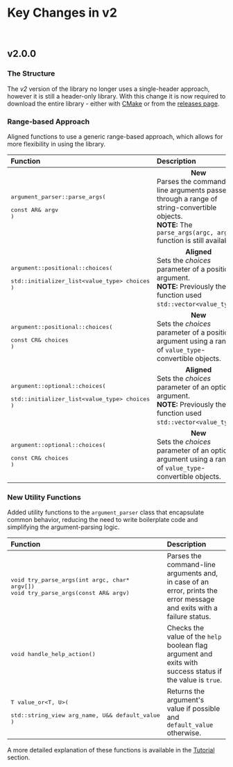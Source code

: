# Key Changes in v2

<br />

## v2.0.0

### The Structure

The *v2* version of the library no longer uses a single-header approach, however it is still a header-only library. With this change it is now required to download the entire library - either with [CMake](/README.md#cmake-integration) or from the [releases page](https://github.com/SpectraL519/cpp-ap/releases).

### Range-based Approach

Aligned functions to use a generic range-based approach, which allows for more flexibility in using the library.

| **Function** | **Description** |
| :- | :- |
| <pre>argument_parser::parse_args(<br/>    const AR& argv<br/>)</pre> | <div align="center">**New**</div>Parses the command-line arguments passed through a range of string-convertible objects.<br/>**NOTE:** The `parse_args(argc, argv)` function is still available. |
| <pre>argument::positional::choices(<br/>    std::initializer_list&lt;value_type&gt; choices<br/>)</pre> | <div align="center">**Aligned**</div>Sets the *choices* parameter of a positional argument.<br/>**NOTE:** Previously the function used `std::vector<value_type>`. |
| <pre>argument::positional::choices(<br/>    const CR& choices<br/>)</pre> | <div align="center">**New**</div>Sets the *choices* parameter of a positional argument using a range of `value_type`-convertible objects. |
| <pre>argument::optional::choices(<br/>    std::initializer_list&lt;value_type&gt; choices<br/>)</pre> | <div align="center">**Aligned**</div>Sets the *choices* parameter of an optional argument.<br/>**NOTE:** Previously the function used `std::vector<value_type>`. |
| <pre>argument::optional::choices(<br/>    const CR& choices<br/>)</pre> | <div align="center">**New**</div>Sets the *choices* parameter of an optional argument using a range of `value_type`-convertible objects. |

### New Utility Functions

Added utility functions to the `argument_parser` class that encapsulate common behavior, reducing the need to write boilerplate code and simplifying the argument-parsing logic.

| **Function** | **Description** |
| :- | :- |
| <pre>void try_parse_args(int argc, char* argv[])<br/>void try_parse_args(const AR& argv)</pre> | Parses the command-line arguments and, in case of an error, prints the error message and exits with a failure status. |
| <pre>void handle_help_action()</pre> | Checks the value of the `help` boolean flag argument and exits with success status if the value is `true`. |
| <pre>T value_or<T, U>(<br/>    std::string_view arg_name, U&& default_value<br/>)</pre> | Returns the argument's value if possible and `default_value` otherwise. |

A more detailed explanation of these functions is available in the [Tutorial](/README.md#tutorial) section.
